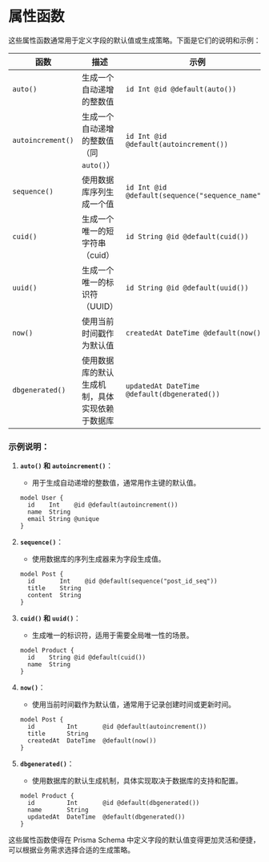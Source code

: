 # 属性函数

这些属性函数通常用于定义字段的默认值或生成策略。下面是它们的说明和示例：

| 函数           | 描述                                                   | 示例                                                         |
|----------------|--------------------------------------------------------|--------------------------------------------------------------|
| `auto()`       | 生成一个自动递增的整数值                                 | `id Int @id @default(auto())`                                 |
| `autoincrement()` | 生成一个自动递增的整数值（同 `auto()`）                | `id Int @id @default(autoincrement())`                        |
| `sequence()`   | 使用数据库序列生成一个值                                 | `id Int @id @default(sequence("sequence_name"))`              |
| `cuid()`       | 生成一个唯一的短字符串（cuid）                           | `id String @id @default(cuid())`                               |
| `uuid()`       | 生成一个唯一的标识符（UUID）                             | `id String @id @default(uuid())`                               |
| `now()`        | 使用当前时间戳作为默认值                                 | `createdAt DateTime @default(now())`                          |
| `dbgenerated()` | 使用数据库的默认生成机制，具体实现依赖于数据库           | `updatedAt DateTime @default(dbgenerated())`                   |

### 示例说明：

1. **`auto()` 和 `autoincrement()`**：
   - 用于生成自动递增的整数值，通常用作主键的默认值。
   ```prisma
   model User {
     id    Int    @id @default(autoincrement())
     name  String
     email String @unique
   }
   ```

2. **`sequence()`**：
   - 使用数据库的序列生成器来为字段生成值。
   ```prisma
   model Post {
     id       Int    @id @default(sequence("post_id_seq"))
     title    String
     content  String
   }
   ```

3. **`cuid()` 和 `uuid()`**：
   - 生成唯一的标识符，适用于需要全局唯一性的场景。
   ```prisma
   model Product {
     id    String @id @default(cuid())
     name  String
   }
   ```

4. **`now()`**：
   - 使用当前时间戳作为默认值，通常用于记录创建时间或更新时间。
   ```prisma
   model Post {
     id         Int       @id @default(autoincrement())
     title      String
     createdAt  DateTime  @default(now())
   }
   ```

5. **`dbgenerated()`**：
   - 使用数据库的默认生成机制，具体实现取决于数据库的支持和配置。
   ```prisma
   model Product {
     id         Int       @id @default(dbgenerated())
     name       String
     updatedAt  DateTime  @default(dbgenerated())
   }
   ```

这些属性函数使得在 Prisma Schema 中定义字段的默认值变得更加灵活和便捷，可以根据业务需求选择合适的生成策略。
 